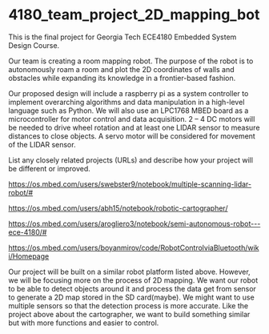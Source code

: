 # 4180_team_project_2D_mapping_bot
This is the final project for Georgia Tech ECE4180 Embedded System Design Course.

Our team is creating a room mapping robot.  The purpose of the robot is to autonomously roam a room and plot the 2D coordinates of walls and obstacles while expanding its knowledge in a frontier-based fashion.

Our proposed design will include a raspberry pi as a system controller to implement overarching algorithms and data manipulation in a high-level language such as Python.  We will also use an LPC1768 MBED board as a microcontroller for motor control and data acquisition.  2 – 4 DC motors will be needed to drive wheel rotation and at least one LIDAR sensor to measure distances to close objects.  A servo motor will be considered for movement of the LIDAR sensor.


List any closely related projects (URLs) and describe how your project will be different or improved.

https://os.mbed.com/users/swebster9/notebook/multiple-scanning-lidar-robot/#

https://os.mbed.com/users/abh15/notebook/robotic-cartographer/

https://os.mbed.com/users/arogliero3/notebook/semi-autonomous-robot---ece-4180/#

https://os.mbed.com/users/boyanmirov/code/RobotControlviaBluetooth/wiki/Homepage

Our project will be built on a similar robot platform listed above. However, we will be focusing more on the process of 2D mapping. We want our robot to be able to detect objects around it and process the data get from sensor to generate a 2D map stored in the SD card(maybe). We might want to use multiple sensors so that the detection  process is more accurate. Like the project above about the cartographer, we want to build something similar but with more functions and easier to control.
